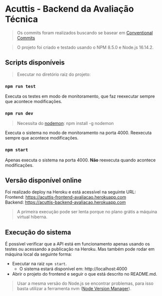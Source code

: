 # Acuttis - Backend da Avaliação Técnica

> Os commits foram realizados buscando se basear em [Conventional Commits](https://www.conventionalcommits.org/pt-br/v1.0.0/)

> O projeto foi criado e testado usando o NPM 8.5.0 e Node.js 16.14.2.

## Scripts disponíveis

> Executar no diretório raiz do projeto:

### `npm run test`
Executa os testes em modo de monitoramento, que faz reexecutar sempre que acontece modificações.

### `npm run dev`

> Necessita do [nodemon](https://github.com/remy/nodemon): npm install -g nodemon

Executa o sistema no modo de monitoramento na porta 4000. Reexecuta sempre que acontece modificações.

### `npm start`

Apenas executa o sistema na porta 4000. **Não** reexecuta quando acontece modificações.


## Versão disponível online

Foi realizado deploy na Heroku e está acessível na seguinte URL:\
Frontend: https://acuttis-frontend-avaliacao.herokuapp.com <br>
Backend: https://acuttis-backend-avaliacao.herokuapp.com

> A primeira execução pode ser lenta porque no plano grátis a máquina virtual hiberna.

## Execução do sistema

É possível verificar que a API está em funcionamento apenas usando os testes ou acessando a publicação na Heroku. Mas também pode rodar em máquina local da seguinte forma:
- Executar na raiz `npm start`.
  - O sistema estará disponível em: http://localhost:4000
- Abrir o projeto do frontend e seguir o que está descrito no README.md.

> Usar a mesma versão do Node.js se encontrar problemas, para isso basta utilizar a ferramenta nvm ([Node Version Manager](https://github.com/nvm-sh/nvm)).
